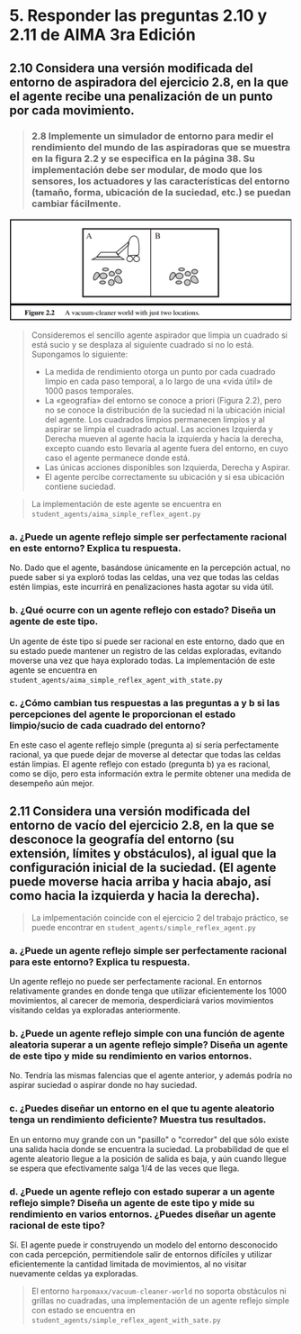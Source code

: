 # 5. Responder las preguntas 2.10 y 2.11 de AIMA 3ra Edición

## 2.10 Considera una versión modificada del entorno de aspiradora del ejercicio 2.8, en la que el agente recibe una penalización de un punto por cada movimiento.

> ### 2.8 Implemente un simulador de entorno para medir el rendimiento del mundo de las aspiradoras que se muestra en la figura 2.2 y se especifica en la página 38. Su implementación debe ser modular, de modo que los sensores, los actuadores y las características del entorno (tamaño, forma, ubicación de la suciedad, etc.) se puedan cambiar fácilmente.

![Figura 2.2](images/figure-2.2.png)

> Consideremos el sencillo agente aspirador que limpia un cuadrado si está sucio y se desplaza al siguiente cuadrado si no lo está.
> Supongamos lo siguiente:
>
> - La medida de rendimiento otorga un punto por cada cuadrado limpio en cada paso temporal, a lo largo de una «vida útil» de 1000 pasos temporales.
> - La «geografía» del entorno se conoce a priori (Figura 2.2), pero no se conoce la distribución de la suciedad ni la ubicación inicial del agente. Los cuadrados limpios permanecen limpios y al aspirar se limpia el cuadrado actual. Las acciones Izquierda y Derecha mueven al agente hacia la izquierda y hacia la derecha, excepto cuando esto llevaría al agente fuera del entorno, en cuyo caso el agente permanece donde está.
> - Las únicas acciones disponibles son Izquierda, Derecha y Aspirar.
> - El agente percibe correctamente su ubicación y si esa ubicación contiene suciedad.

> La implementación de este agente se encuentra en `student_agents/aima_simple_reflex_agent.py`

### a. ¿Puede un agente reflejo simple ser perfectamente racional en este entorno? Explica tu respuesta.

No. Dado que el agente, basándose únicamente en la percepción actual, no puede saber si ya exploró todas las celdas, una vez que todas las celdas estén limpias, este incurrirá en penalizaciones hasta agotar su vida útil.

### b. ¿Qué ocurre con un agente reflejo con estado? Diseña un agente de este tipo.

Un agente de éste tipo sí puede ser racional en este entorno, dado que en su estado puede mantener un registro de las celdas exploradas, evitando moverse una vez que haya explorado todas.
La implementación de este agente se encuentra en `student_agents/aima_simple_reflex_agent_with_state.py`

### c. ¿Cómo cambian tus respuestas a las preguntas a y b si las percepciones del agente le proporcionan el estado limpio/sucio de cada cuadrado del entorno?

En este caso el agente reflejo simple (pregunta a) sí sería perfectamente racional, ya que puede dejar de moverse al detectar que todas las celdas están limpias.
El agente reflejo con estado (pregunta b) ya es racional, como se dijo, pero esta información extra le permite obtener una medida de desempeño aún mejor.

## 2.11 Considera una versión modificada del entorno de vacío del ejercicio 2.8, en la que se desconoce la geografía del entorno (su extensión, límites y obstáculos), al igual que la configuración inicial de la suciedad. (El agente puede moverse hacia arriba y hacia abajo, así como hacia la izquierda y hacia la derecha).

> La imlpementación coincide con el ejercicio 2 del trabajo práctico, se puede encontrar en `student_agents/simple_reflex_agent.py`

### a. ¿Puede un agente reflejo simple ser perfectamente racional para este entorno? Explica tu respuesta.

Un agente reflejo no puede ser perfectamente racional. En entornos relativamente grandes en donde tenga que utilizar eficientemente los 1000 movimientos, al carecer de memoria, desperdiciará varios movimientos visitando celdas ya exploradas anteriormente.

### b. ¿Puede un agente reflejo simple con una función de agente aleatoria superar a un agente reflejo simple? Diseña un agente de este tipo y mide su rendimiento en varios entornos.

No. Tendría las mismas falencias que el agente anterior, y además podría no aspirar suciedad o aspirar donde no hay suciedad.

### c. ¿Puedes diseñar un entorno en el que tu agente aleatorio tenga un rendimiento deficiente? Muestra tus resultados.

En un entorno muy grande con un "pasillo" o "corredor" del que sólo existe una salida hacia donde se encuentra la suciedad. La probabilidad de que el agente aleatorio llegue a la posición de salida es baja, y aún cuando llegue se espera que efectivamente salga 1/4 de las veces que llega.

### d. ¿Puede un agente reflejo con estado superar a un agente reflejo simple? Diseña un agente de este tipo y mide su rendimiento en varios entornos. ¿Puedes diseñar un agente racional de este tipo?

Sí. El agente puede ir construyendo un modelo del entorno desconocido con cada percepción, permitiendole salir de entornos difíciles y utilizar eficientemente la cantidad limitada de movimientos, al no visitar nuevamente celdas ya exploradas.

> El entorno `harpomaxx/vacuum-cleaner-world` no soporta obstáculos ni grillas no cuadradas, una implementación de un agente reflejo simple con estado se encuentra en `student_agents/simple_reflex_agent_with_sate.py`
